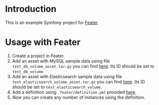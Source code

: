 # Introduction

This is an example Symfony project for [Feater](https://github.com/xsolve-pl/feater).

# Usage with Feater

1. Create a project in Feater.
1. Add an asset with MySQL sample data using file `test_db_volume_asset.tar.gz` you can find [here](https://www.dropbox.com/s/ke1dlq8ck8g3ahv/test_db_volume_asset.tar.gz). Its ID should be set to `test_db_volume`.
1. Add an asset with Elasticsearch sample data using file `test_elasticsearch_volume_asset.tar.gz` you can find [here](https://www.dropbox.com/s/mo3735mp7rq2031/test_elasticsearch_volume_asset.tar.gz?dl=0). Its ID should be set to `test_elasticsearch_volume`.
1. Add a definition using `.feater/definition.yml` provided [here](https://github.com/xsolve-pl/feater-symfony-example/blob/master/.feater/definition.yml).
1. Now you can create any number of instances using the definition.
